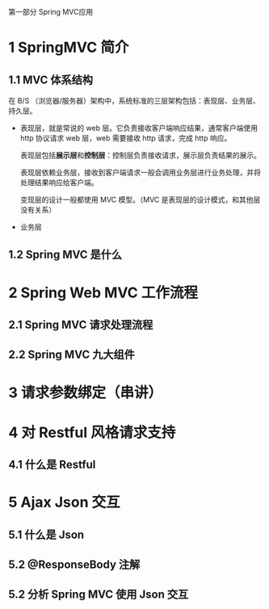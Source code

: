 第一部分 Spring MVC应用

# 1 SpringMVC 简介

## 1.1 MVC 体系结构

在 B/S （浏览器/服务器）架构中，系统标准的三层架构包括：表现层、业务层、持久层。

- 表现层，就是常说的 web 层。它负责接收客户端响应结果，通常客户端使用 http 协议请求 web 层，web 需要接收 http 请求，完成 http 响应。

  表现层包括**展示层**和**控制层**：控制层负责接收请求，展示层负责结果的展示。

  表现层依赖业务层，接收到客户端请求一般会调用业务层进行业务处理，并将处理结果响应给客户端。

  变现层的设计一般都使用 MVC 模型。（MVC 是表现层的设计模式，和其他层没有关系）

- 业务层

  

## 1.2 Spring MVC 是什么

# 2 Spring Web MVC 工作流程

## 2.1 Spring MVC 请求处理流程

## 2.2 Spring MVC 九大组件

# 3 请求参数绑定（串讲）



# 4 对 Restful 风格请求支持

## 4.1 什么是 Restful

# 5 Ajax Json 交互

## 5.1 什么是 Json

## 5.2 @ResponseBody 注解

## 5.2 分析 Spring MVC 使用 Json 交互